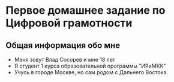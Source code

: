 # Первое домашнее задание по Цифровой грамотности

## Общая информация обо мне
* Меня зовут Влад Сосорев и мне 18 лет
* Я студент 1 курса образовательной программы "ИЯиМКК"
* Учусь в городе Москве, но сам родом с Дальнего Востока.



